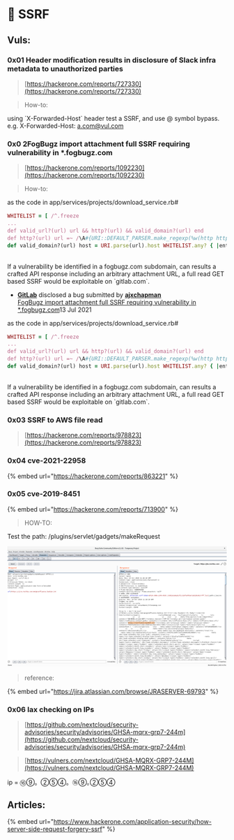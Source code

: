 # 🧶 SSRF

##

## Vuls:

### 0x01 Header modification results in disclosure of Slack infra metadata to unauthorized parties&#x20;

> [https://hackerone.com/reports/727330](https://hackerone.com/reports/727330)

> How-to:

using \`X-Forwarded-Host\` header test a SSRF, and use @ symbol bypass. e.g. X-Forwarded-Host: a.com@vul.com



### 0x0 2FogBugz import attachment full SSRF requiring vulnerability in \*.fogbugz.com

> [https://hackerone.com/reports/1092230](https://hackerone.com/reports/1092230)

> How-to:

as the code in app/services/projects/download\_service.rb#

```ruby
WHITELIST = [ /^.freeze
...
def valid_url?(url) url && http?(url) && valid_domain?(url) end
def http?(url) url =~ /\A#{URI::DEFAULT_PARSER.make_regexp(%w(http https))}\z/ end
def valid_domain?(url) host = URI.parse(url).host WHITELIST.any? { |entry| entry === host } end
```

\
If a vulnerability be identified in a fogbugz.com subdomain, can results a crafted API response including an arbitrary attachment URL, a full read GET based SSRF would be exploitable on \`gitlab.com\`.

* [**GitLab**](https://hackerone.com/gitlab) disclosed a bug submitted by [**ajxchapman**](https://hackerone.com/ajxchapman) \
  [FogBugz import attachment full SSRF requiring vulnerability in \*.fogbugz.com](https://hackerone.com/reports/1092230)13 Jul 2021&#x20;

as the code in app/services/projects/download\_service.rb#

```ruby
WHITELIST = [ /^.freeze
...
def valid_url?(url) url && http?(url) && valid_domain?(url) end
def http?(url) url =~ /\A#{URI::DEFAULT_PARSER.make_regexp(%w(http https))}\z/ end
def valid_domain?(url) host = URI.parse(url).host WHITELIST.any? { |entry| entry === host } end
```

\
If a vulnerability be identified in a fogbugz.com subdomain, can results a crafted API response including an arbitrary attachment URL, a full read GET based SSRF would be exploitable on \`gitlab.com\`.



### 0x03 SSRF to AWS file read

> [https://hackerone.com/reports/978823](https://hackerone.com/reports/978823)

### 0x04 cve-2021-22958

{% embed url="https://hackerone.com/reports/863221" %}

### 0x05 cve-2019-8451

{% embed url="https://hackerone.com/reports/713900" %}

> HOW-TO:

Test the path: /plugins/servlet/gadgets/makeRequest

![SSRF](<../.gitbook/assets/image (9) (3).png>)

> reference:

{% embed url="https://jira.atlassian.com/browse/JRASERVER-69793" %}

### 0x06 lax checking on IPs

> [https://github.com/nextcloud/security-advisories/security/advisories/GHSA-mqrx-grp7-244m](https://github.com/nextcloud/security-advisories/security/advisories/GHSA-mqrx-grp7-244m)

> [https://vulners.com/nextcloud/GHSA-MQRX-GRP7-244M](https://vulners.com/nextcloud/GHSA-MQRX-GRP7-244M)

ip = ⑯⑨。②⑤④。⑯⑨｡②⑤④

##

## Articles:

{% embed url="https://www.hackerone.com/application-security/how-server-side-request-forgery-ssrf" %}
